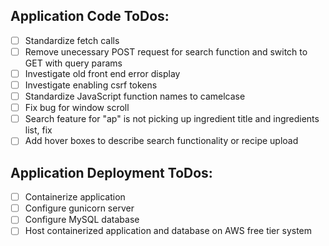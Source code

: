 ## Application Code ToDos:
- [ ] Standardize fetch calls
- [ ] Remove unecessary POST request for search function and switch to GET with query params
- [ ] Investigate old front end error display
- [ ] Investigate enabling csrf tokens
- [ ] Standardize JavaScript function names to camelcase
- [ ] Fix bug for window scroll
- [ ] Search feature for "ap" is not picking up ingredient title and ingredients list, fix
- [ ] Add hover boxes to describe search functionality or recipe upload

## Application Deployment ToDos:
- [ ] Containerize application
- [ ] Configure gunicorn server
- [ ] Configure MySQL database
- [ ] Host containerized application and database on AWS free tier system
